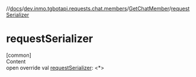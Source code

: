 //[docs](../../../index.md)/[dev.inmo.tgbotapi.requests.chat.members](../index.md)/[GetChatMember](index.md)/[requestSerializer](request-serializer.md)



# requestSerializer  
[common]  
Content  
open override val [requestSerializer](request-serializer.md): <*>  



